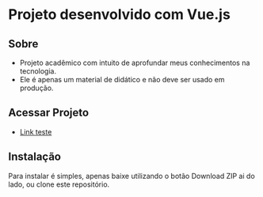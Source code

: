 # Projeto desenvolvido com Vue.js


## Sobre

* Projeto acadêmico com intuito de aprofundar meus conhecimentos na tecnologia.
* Ele é apenas um material de didático e não deve ser usado em produção.


## Acessar Projeto
* [Link teste](https://github-search-vue.herokuapp.com/)


## Instalação

Para instalar é simples, apenas baixe utilizando o botão Download ZIP ai do lado, ou clone este repositório.

